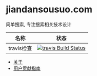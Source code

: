 # jiandansousuo.com

简单搜索, 专注搜索相关技术设计

名称 | 状态
--- | ---
travis检查 | [![travis Build Status](https://travis-ci.org/jiandansousuo/jiandansousuo.com.svg?branch=master)](https://travis-ci.org/jiandansousuo/jiandansousuo.com)

- [关于](https://jiandansousuo.com/post/about.html)
- [用户贡献指南](./.github/CONTRIBUTING.md)
